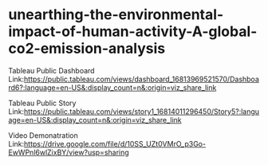 # unearthing-the-environmental-impact-of-human-activity-A-global-co2-emission-analysis


Tableau Public Dashboard Link:https://public.tableau.com/views/dashboard_16813969521570/Dashboard6?:language=en-US&:display_count=n&:origin=viz_share_link



Tableau Public Story Link:https://public.tableau.com/views/story1_16814011296450/Story5?:language=en-US&:display_count=n&:origin=viz_share_link


Video Demonatration Link:https://drive.google.com/file/d/10SS_UZt0VMrO_p3Go-EwWPnl6wlZixBY/view?usp=sharing
